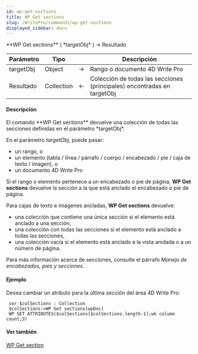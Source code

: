 ```yaml
---
id: wp-get-sections
title: WP Get sections
slug: /WritePro/commands/wp-get-sections
displayed_sidebar: docs
---
```


<!--REF #_command_.WP Get sections.Syntax-->**WP Get sections** ( *targetObj* ) -> Resultado<!-- END REF-->
<!--REF #_command_.WP Get sections.Params-->
| Parámetro | Tipo |  | Descripción |
| --- | --- | --- | --- |
| targetObj | Object | &#8594;  | Rango o documento 4D Write Pro |
| Resultado | Collection | &#8592; | Colección de todas las secciones (principales) encontradas en targetObj |

<!-- END REF-->

#### Descripción 

<!--REF #_command_.WP Get sections.Summary-->El comando **WP Get sections** devuelve una colección de todas las secciones definidas en el parámetro *targetObj*.<!-- END REF-->

En el parámetro *targetObj*, puede pasar:

* un rango, o
* un elemento (tabla / línea / párrafo / cuerpo / encabezado / pie / caja de texto / imagen), o
* un documento 4D Write Pro

Si el rango o elemento pertenece a un encabezado o pie de página, **WP Get sections** devuelve la sección a la que está anclado el encabezado o pie de página.

Para cajas de texto e imágenes ancladas, **WP Get sections** devuelve: 

* una colección que contiene una única sección si el elemento está anclado a una sección,
* una colección con todas las secciones si el elemento está anclado a todas las secciones,
* una colección vacía si el elemento está anclado a la vista anidada o a un número de página.

Para más información acerca de secciones, consulte el párrafo *Manejo de encabezados, pies y secciones*.

#### Ejemplo 

Desea cambiar un atributo para la última sección del área 4D Write Pro:

```4d
 var $colSections : Collection
 $colSections:=WP Get sections(wpDoc)
 WP SET ATTRIBUTES($colSections[$colSections.length-1];wk column count;3)
```

#### Ver también 

[WP Get section](wp-get-section.md)  